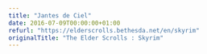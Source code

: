 ```yaml
---
title: "Jantes de Ciel"
date: 2016-07-09T00:00:00+01:00
refurl: "https://elderscrolls.bethesda.net/en/skyrim"
originalTitle: "The Elder Scrolls : Skyrim"
---
```


